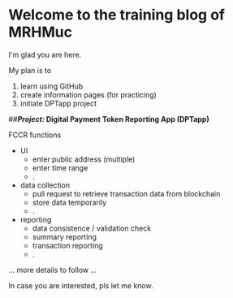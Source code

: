# Welcome to the training blog of MRHMuc

I'm glad you are here. 

My plan is to 
  1. learn using GitHub
  2. create information pages (for practicing)
  3. initiate DPTapp project

##**_Project:_ Digital Payment Token Reporting App (DPTapp)**

FCCR functions
*  UI
   *  enter public address (multiple)
   *  enter time range 
   *  .
*  data collection
   *  pull request to retrieve transaction data from blockchain
   *  store data temporarily
   *  .
*  reporting
   *  data consistence / validation check
   *  summary reporting
   *  transaction reporting
   *  .

... more details to follow ...

In case you are interested, pls let me know.



